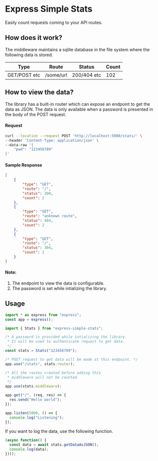 # Express Simple Stats

Easily count requests coming to your API routes.

## How does it work?

The middleware maintains a sqlite database in the file system where the following data is stored.

| Type         | Route     | Status      | Count |
| ------------ | --------- | ----------- | ----- |
| GET/POST etc | /some/url | 200/404 etc | 102   |

## How to view the data?

The library has a built-in router which can expose an endpoint to get the data as JSON. The data is only available when a password is presented in the body of the POST request.

#### Request

```bash
curl --location --request POST 'http://localhost:5000/stats/' \
--header 'Content-Type: application/json' \
--data-raw '{
    "pwd": "123456789"
}'
```

#### Sample Response
```json
[
    {
        "type": "GET",
        "route": "/",
        "status": 200,
        "count": 2
    },
    {
        "type": "GET",
        "route": "unknown route",
        "status": 404,
        "count": 2
    },
    {
        "type": "GET",
        "route": "/",
        "status": 304,
        "count": 1
    }
]
```

#### Note:

1. The endpoint to view the data is configurable.
1. The password is set while intializing the library.

## Usage
```ts
import * as express from "express";
const app = express();

import { Stats } from "express-simple-stats";

/* A passowrd is provided while intializing the library. 
 * It will be used to authenticate request to get data.
 */
const stats = Stats("123456789");

/* POST request to get data will be made at this endpoint. */
app.use("/stats", stats.router);

/* All the routes created before adding this
 * middleware will not be counted.
 */
app.use(stats.middleware);

app.get("/", (req, res) => {
  res.send("Hello world");
});

app.listen(5000, () => {
  console.log("Listening");
});
```
If you want to log the data, use the following function.

```js
(async function() {
  const data = await stats.getDataAsJSON();
  console.log(data);
})();
```